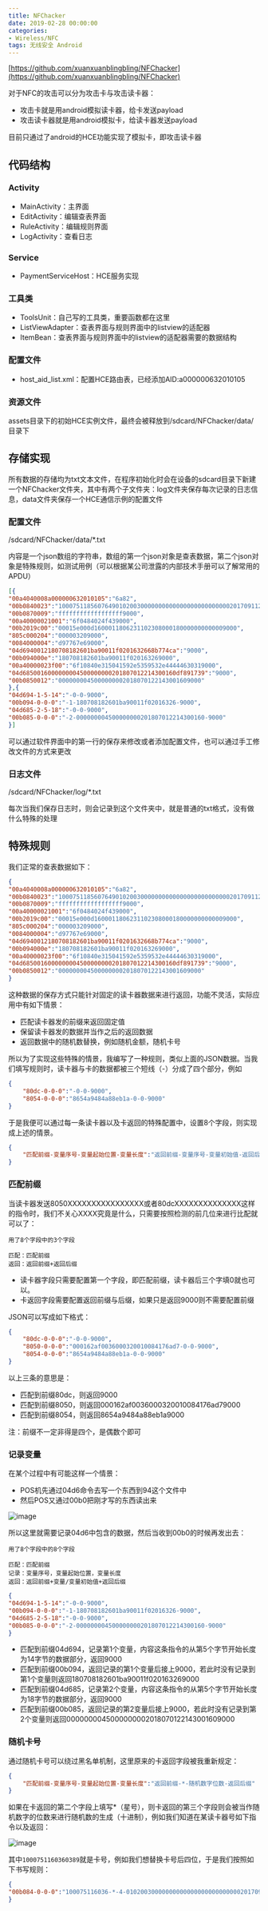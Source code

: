 ```yaml
---
title: NFChacker
date: 2019-02-28 00:00:00
categories:
- Wireless/NFC
tags: 无线安全 Android
---
```


[https://github.com/xuanxuanblingbling/NFChacker](https://github.com/xuanxuanblingbling/NFChacker)

对于NFC的攻击可以分为攻击卡与攻击读卡器：

- 攻击卡就是用android模拟读卡器，给卡发送payload
- 攻击读卡器就是用android模拟卡，给读卡器发送payload

目前只通过了android的HCE功能实现了模拟卡，即攻击读卡器  

## 代码结构

### Activity

- MainActivity：主界面
- EditActivity：编辑查表界面
- RuleActivity：编辑规则界面
- LogActivity：查看日志

### Service

- PaymentServiceHost：HCE服务实现

### 工具类

- ToolsUnit：自己写的工具类，重要函数都在这里
- ListViewAdapter：查表界面与规则界面中的listview的适配器
- ItemBean：查表界面与规则界面中的listview的适配器需要的数据结构

### 配置文件

- host_aid_list.xml：配置HCE路由表，已经添加AID:a000000632010105

### 资源文件

assets目录下的初始HCE实例文件，最终会被释放到/sdcard/NFChacker/data/目录下

## 存储实现

所有数据的存储均为txt文本文件，在程序初始化时会在设备的sdcard目录下新建一个NFChacker文件夹，其中有两个子文件夹：log文件夹保存每次记录的日志信息，data文件夹保存一个HCE通信示例的配置文件

### 配置文件

/sdcard/NFChacker/data/*.txt

内容是一个json数组的字符串，数组的第一个json对象是查表数据，第二个json对象是特殊规则，如测试用例（可以根据某公司泄露的内部技术手册可以了解常用的APDU）

```JSON
[{
"00a4040008a000000632010105":"6a82",
"00b0840023":"10007511856076490102003000000000000000000000000020170911201909130000009000",
"00b0870009":"ffffffffffffffffff9000",
"00a40000021001":"6f0484024f439000",
"00b2019c00":"00015e000d1600011806231102308000180000000000009000",
"805c000204":"000003209000",
"0084000004":"d97767e69000",
"04d6940012180708182601ba90011f0201632668b774ca":"9000",
"00b094000e":"180708182601ba90011f020163269000",
"00a40000023f00":"6f10840e315041592e5359532e44444630319000",
"04d6850016000000004500000000201807012214300160df891739":"9000",
"00b0850012":"0000000045000000002018070122143001609000"
},{
"04d694-1-5-14":"-0-0-9000",
"00b094-0-0-0":"-1-180708182601ba90011f02016326-9000",
"04d685-2-5-18":"-0-0-9000",
"00b085-0-0-0":"-2-000000004500000000201807012214300160-9000"
}]

```

可以通过软件界面中的第一行的保存来修改或者添加配置文件，也可以通过手工修改文件的方式来更改

### 日志文件

/sdcard/NFChacker/log/*.txt

每次当我们保存日志时，则会记录到这个文件夹中，就是普通的txt格式，没有做什么特殊的处理

## 特殊规则

我们正常的查表数据如下：

```JSON
{
"00a4040008a000000632010105":"6a82",
"00b0840023":"10007511856076490102003000000000000000000000000020170911201909130000009000",
"00b0870009":"ffffffffffffffffff9000",
"00a40000021001":"6f0484024f439000",
"00b2019c00":"00015e000d1600011806231102308000180000000000009000",
"805c000204":"000003209000",
"0084000004":"d97767e69000",
"04d6940012180708182601ba90011f0201632668b774ca":"9000",
"00b094000e":"180708182601ba90011f020163269000",
"00a40000023f00":"6f10840e315041592e5359532e44444630319000",
"04d6850016000000004500000000201807012214300160df891739":"9000",
"00b0850012":"0000000045000000002018070122143001609000"
}
```

这种数据的保存方式只能针对固定的读卡器数据来进行返回，功能不灵活，实际应用中有如下情景：

- 匹配读卡器发的前缀来返回固定值
- 保留读卡器发的数据并当作之后的返回数据
- 返回数据中的随机数替换，例如随机金额，随机卡号

所以为了实现这些特殊的情景，我编写了一种规则，类似上面的JSON数据。当我们填写规则时，读卡器与卡的数据都被三个短线（-）分成了四个部分，例如

```JSON
{
    "80dc-0-0-0":"-0-0-9000",
    "8054-0-0-0":"8654a9484a88eb1a-0-0-9000"
}
```

于是我便可以通过每一条读卡器以及卡返回的特殊配置中，设置8个字段，则实现成上述的情景。

```JSON
{
	"匹配前缀-变量序号-变量起始位置-变量长度":"返回前缀-变量序号-变量初始值-返回后缀"
}
```



### 匹配前缀

当读卡器发送8050XXXXXXXXXXXXXXXX或者80dcXXXXXXXXXXXXXX这样的指令时，我们不关心XXXX究竟是什么，只需要按照检测的前几位来进行比配就可以了：

```
用了8个字段中的3个字段

匹配：匹配前缀
返回：返回前缀+返回后缀
```

- 读卡器字段只需要配置第一个字段，即匹配前缀，读卡器后三个字填0就也可以。
- 卡返回字段需要配置返回前缀与后缀，如果只是返回9000则不需要配置前缀

JSON可以写成如下格式：

```json
{
    "80dc-0-0-0":"-0-0-9000",
    "8050-0-0-0":"000162af0036000320010084176ad7-0-0-9000",
    "8054-0-0-0":"8654a9484a88eb1a-0-0-9000"
}
```

以上三条的意思是：

- 匹配到前缀80dc，则返回9000
- 匹配到前缀8050，则返回000162af0036000320010084176ad79000
- 匹配到前缀8054，则返回8654a9484a88eb1a9000

注：前缀不一定非得是四个，是偶数个即可

### 记录变量

在某个过程中有可能这样一个情景：

- POS机先通过04d6命令去写一个东西到94这个文件中
- 然后POS又通过00b0把刚才写的东西读出来

![image](https://xuanxuanblingbling.github.io/assets/pic/nfcsave.png)

所以这里就需要记录04d6中包含的数据，然后当收到00b0的时候再发出去：

```
用了8个字段中的8个字段

匹配：匹配前缀
记录：变量序号，变量起始位置，变量长度
返回：返回前缀+变量/变量初始值+返回后缀

```

```JSON
{
"04d694-1-5-14":"-0-0-9000",
"00b094-0-0-0":"-1-180708182601ba90011f02016326-9000",
"04d685-2-5-18":"-0-0-9000",
"00b085-0-0-0":"-2-000000004500000000201807012214300160-9000"
}
```

- 匹配到前缀04d694，记录第1个变量，内容这条指令的从第5个字节开始长度为14字节的数据部分，返回9000
- 匹配到前缀00b094，返回记录的第1个变量后接上9000，若此时没有记录到第1个变量则返回180708182601ba90011f020163269000
- 匹配到前缀04d685，记录第2个变量，内容这条指令的从第5个字节开始长度为18字节的数据部分，返回9000
- 匹配到前缀00b085，返回记录的第2变量后接上9000，若此时没有记录到第2个变量则返回0000000045000000002018070122143001609000

### 随机卡号

通过随机卡号可以绕过黑名单机制，这里原来的卡返回字段被我重新规定：

```json
{
	"匹配前缀-变量序号-变量起始位置-变量长度":"返回前缀-*-随机数字位数-返回后缀"
}
```

如果在卡返回的第二个字段上填写*（星号），则卡返回的第三个字段则会被当作随机数字的位数来进行随机数的生成（十进制），例如我们知道在某读卡器号如下指令以及返回：

![image](https://xuanxuanblingbling.github.io/assets/pic/nfcid.png)

其中`1000751160360389`就是卡号，例如我们想替换卡号后四位，于是我们按照如下书写规则：

```json
{
"00b084-0-0-0":"100075116036-*-4-0102003000000000000000000000000020170911201909130000009000"
}
```